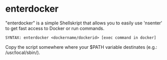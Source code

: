 # enterdocker

"enterdocker" is a simple Shellskript that allows you to easily use 'nsenter' to get fast access to Docker or run commands.

`SYNTAX: enterdocker <dockername/dockerid> [exec command in docker]`

Copy the script somewhere where your $PATH variable destinates (e.g.: /usr/local/sbin/).
